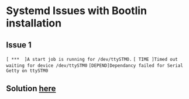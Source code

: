 # Systemd Issues with Bootlin installation

## Issue 1

`[ ***  ]A start job is running for /dev/ttySTMO.`
`[ TIME ]Timed out waiting for device /dev/ttySTM0`
`[DEPEND]Dependancy failed for Serial Getty on ttySTM0`

## Solution [here](https://github.com/systemd/systemd/issues/10914#issuecomment-441454307)


